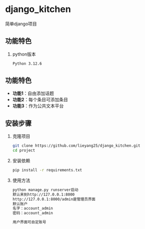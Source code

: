 # django_kitchen

简单django项目

## 功能特色
1. python版本
    ```bash
   Python 3.12.6

## 功能特色

- **功能1**：自由添加话题
- **功能2**：每个条目可添加条目
- **功能3**：作为公共文本平台

## 安装步骤

1. 克隆项目
   ```bash
   git clone https://github.com/lieyang25/django_kitchen.git
   cd project
2. 安装依赖
   ```bash
   pip install -r requirements.txt
3. 使用方法
   ```bash
   python manage.py runserver启动
   默认来到http://127.0.0.1:8000
   http://127.0.0.1:8000/admin是管理员界面
   默认账户
   名字：account_admin
   密码：account_admin
   
   用户界面可自定账号

